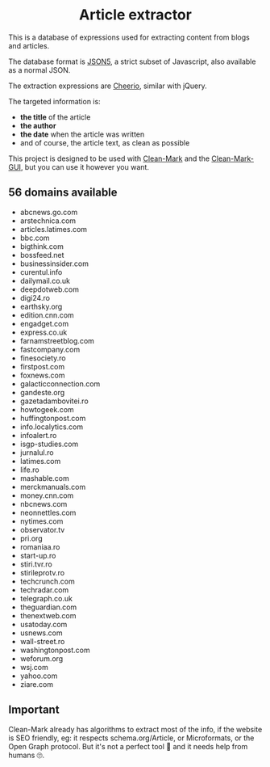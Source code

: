 <h1 align="center">
  Article extractor
  <br>
</h1>

This is a database of expressions used for extracting content from blogs and articles.

The database format is [JSON5](http://json5.org), a strict subset of Javascript, also available as a normal JSON.

The extraction expressions are [Cheerio](https://cheerio.js.org), similar with jQuery.

The targeted information is:
- **the title** of the article
- **the author**
- **the date** when the article was written
- and of course, the article text, as clean as possible

This project is designed to be used with [Clean-Mark](https://github.com/croqaz/clean-mark) and the [Clean-Mark-GUI](https://github.com/croqaz/clean-mark-gui), but you can use it however you want.

<div id="marker" markdown="1">

## 56 domains available

* abcnews.go.com
* arstechnica.com
* articles.latimes.com
* bbc.com
* bigthink.com
* bossfeed.net
* businessinsider.com
* curentul.info
* dailymail.co.uk
* deepdotweb.com
* digi24.ro
* earthsky.org
* edition.cnn.com
* engadget.com
* express.co.uk
* farnamstreetblog.com
* fastcompany.com
* finesociety.ro
* firstpost.com
* foxnews.com
* galacticconnection.com
* gandeste.org
* gazetadambovitei.ro
* howtogeek.com
* huffingtonpost.com
* info.localytics.com
* infoalert.ro
* isgp-studies.com
* jurnalul.ro
* latimes.com
* life.ro
* mashable.com
* merckmanuals.com
* money.cnn.com
* nbcnews.com
* neonnettles.com
* nytimes.com
* observator.tv
* pri.org
* romaniaa.ro
* start-up.ro
* stiri.tvr.ro
* stirileprotv.ro
* techcrunch.com
* techradar.com
* telegraph.co.uk
* theguardian.com
* thenextweb.com
* usatoday.com
* usnews.com
* wall-street.ro
* washingtonpost.com
* weforum.org
* wsj.com
* yahoo.com
* ziare.com

</div>

## Important

Clean-Mark already has algorithms to extract most of the info, if the website is SEO friendly, eg: it respects schema.org/Article, or Microformats, or the Open Graph protocol.
But it's not a perfect tool 🤖  and it needs help from humans 🙄.
